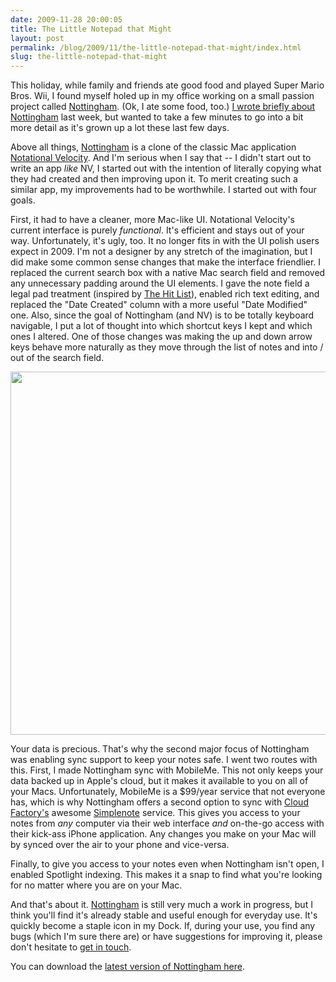 ```yaml
---
date: 2009-11-28 20:00:05
title: The Little Notepad that Might
layout: post
permalink: /blog/2009/11/the-little-notepad-that-might/index.html
slug: the-little-notepad-that-might
---
```

This holiday, while family and friends ate good food and played Super Mario Bros. Wii, I found myself holed up in my office working on a small passion project called <a href="http://clickontyler.com/nottingham/">Nottingham</a>. (Ok, I ate some food, too.) <a href="http://clickontyler.com/blog/2009/11/nottingham-a-simple-note-taking-app-for-mac-os-x/">I wrote briefly about Nottingham</a> last week, but wanted to take a few minutes to go into a bit more detail as it's grown up a lot these last few days.

Above all things, <a href="http://clickontyler.com/nottingham/">Nottingham</a> is a clone of the classic Mac application <a href="http://notational.net/">Notational Velocity</a>. And I'm serious when I say that -- I didn't start out to write an app <em>like</em> NV, I started out with the intention of literally copying what they had created and then improving upon it. To merit creating such a similar app, my improvements had to be worthwhile. I started out with four goals.

First, it had to have a cleaner, more Mac-like UI. Notational Velocity's current interface is purely <em>functional</em>. It's efficient and stays out of your way. Unfortunately, it's ugly, too. It no longer fits in with the UI polish users expect in 2009. I'm not a designer by any stretch of the imagination, but I did make some common sense changes that make the interface friendlier. I replaced the current search box with a native Mac search field and removed any unnecessary padding around the UI elements. I gave the note field a legal pad treatment (inspired by <a href="http://www.potionfactory.com/thehitlist/">The Hit List</a>), enabled rich text editing, and replaced the "Date Created" column with a more useful "Date Modified" one. Also, since the goal of Nottingham (and NV) is to be totally keyboard navigable, I put a lot of thought into which shortcut keys I kept and which ones I altered. One of those changes was making the up and down arrow keys behave more naturally as they move through the list of notes and into / out of the search field.

<a href="http://clickontyler.com/nottingham/download/"><img alt="" src="http://cdn.clickontyler.com/blog/nottingham-ss1.png" title="Nottingham Screenshot" width="580" height="581" /></a>

Your data is precious. That's why the second major focus of Nottingham was enabling sync support to keep your notes safe. I went two routes with this. First, I made Nottingham sync with MobileMe. This not only keeps your data backed up in Apple's cloud, but it makes it available to you on all of your Macs. Unfortunately, MobileMe is a $99/year service that not everyone has, which is why Nottingham offers a second option to sync with <a href="http://cloud-factory.com/">Cloud Factory's</a> awesome <a href="http://simplenoteapp.com/">Simplenote</a> service. This gives you access to your notes from <em>any</em> computer via their web interface <em>and</em> on-the-go access with their kick-ass iPhone application. Any changes you make on your Mac will by synced over the air to your phone and vice-versa.

Finally, to give you access to your notes even when Nottingham isn't open, I enabled Spotlight indexing. This makes it a snap to find what you're looking for no matter where you are on your Mac.

And that's about it. <a href="http://clickontyler.com/nottingham/">Nottingham</a> is still very much a work in progress, but I think you'll find it's already stable and useful enough for everyday use. It's quickly become a staple icon in my Dock. If, during your use, you find any bugs (which I'm sure there are) or have suggestions for improving it, please don't hesitate to <a href="http://clickontyler.com/contact/">get in touch</a>.

You can download the <a href="http://clickontyler.com/nottingham/download/">latest version of Nottingham here</a>.